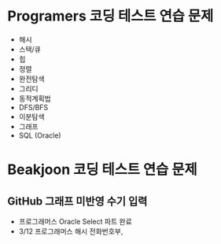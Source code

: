 # Programers 코딩 테스트 연습 문제 

* 해시
* 스택/큐 
* 힙
* 정렬
* 완전탐색
* 그리디
* 동적계획법
* DFS/BFS
* 이분탐색
* 그래프
* SQL (Oracle)

# Beakjoon 코딩 테스트 연습 문제

## GitHub 그래프 미반영 수기 입력
* 프로그래머스 Oracle Select 파트 완료 
* 3/12 프로그래머스 해시 전화번호부,
